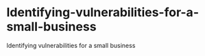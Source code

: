 # Identifying-vulnerabilities-for-a-small-business
Identifying vulnerabilities for a small business

